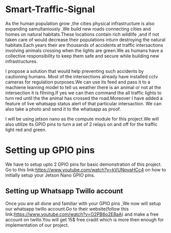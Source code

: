 # Smart-Traffic-Signal

As the human population grow ,the cities physical infrastructure is also expanding samultaniously .We build new roads connecting cities and homes on natural habitats.These locations contain rich wildlife ,and if not taken care of would decrease their populations inturn destroying the natural habitats.Each years their are thousands of accidents at traffic intersactions involving animals crossing when the lights are green.We as humans have a collective responsibility to keep them safe and secure while building new infrastructures.

I propose a solution that would help preventing such accidents by cautioning humans. Most of  the intersections already have installed cctv cameras for regulation purposes.We can use its feed and pass it to a machiene learning model to tell us weather there is an animal or not at the intersection it is filming.If yes we can then command the all traffic lights to turn red until the the animal has crossed the road.Moreover I have added a feature of live whatsapp status alert of that particular intersaction. We can also take a photo and send it to the whatsapp as proof.


I will be using jetson nano as the compute module for this project.We will also utilize its GPIO pins to turn a set of 2 relays on and off for the traffic light red and green.

# Setting up GPIO pins

We have to setup upto 2 GPIO pins for basic demonstration of this project. Go to this link:https://www.youtube.com/watch?v=kVUNpyaHCc4 on how to initially setup your Jetson Nano GPIO pins.

## Setting up Whatsapp Twillo account
Once you are all done and familiar with your GPIO pins ,We now will setup our whatsapp twillo account.Go to their website(follow this link:https://www.youtube.com/watch?v=O2PB6o2E8aA) and make a free account on twillo.You will get 15$ free cradit which is more then enough for implementation of our project.






